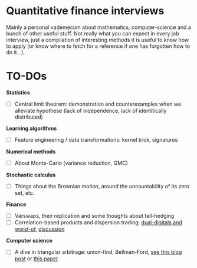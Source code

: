 # Quantitative finance interviews

Mainly a personal vademecum about mathematics, computer-science and a bunch of other useful stuff.
Not really what you can expect in every job interview, just a compilation of interesting methods it is useful to know how to apply (or know where to fetch for a reference if one has forgotten how to do it...).

# TO-DOs

**Statistics**

- [ ] Central limit theorem: demonstration and counterexamples when we alleviate hypothese (lack of independence, lack of identitically distributed)

**Learning algorithms**

- [ ] Feature engineering / data transformations: kernel trick, signatures

**Numerical methods**

- [ ] About Monte-Carlo (variance reduction, QMC)

**Stochastic calculus**

- [ ] Things about the Brownian motion, around the uncountability of its zero set, etc.

**Finance**

- [ ] Varswaps, their replication and some thoughts about tail-hedging
- [ ] Correlation-based products and dispersion trading: [dual-digitals and worst-of](https://quantnet.com/threads/dual-digital-and-worst-of-basket-options.20660/), [discussion](https://quant.stackexchange.com/questions/75024/how-to-hedge-a-dual-digital-option)

**Computer science**

- [ ] A dive in triangular arbitrage: union-find, Bellman-Ford, [see this blog post](https://reasonabledeviations.com/2019/03/02/currency-arbitrage-graphs/) or [this paper](https://drive.google.com/file/d/13Y_7tPvfvkNXcA_jkD2RMcNc0VQyRPvF/view)

